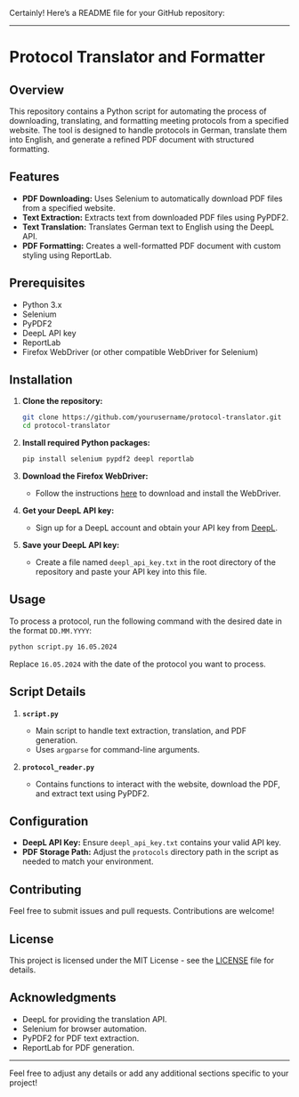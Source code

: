 Certainly! Here’s a README file for your GitHub repository:

---

# Protocol Translator and Formatter

## Overview

This repository contains a Python script for automating the process of downloading, translating, and formatting meeting protocols from a specified website. The tool is designed to handle protocols in German, translate them into English, and generate a refined PDF document with structured formatting.

## Features

- **PDF Downloading:** Uses Selenium to automatically download PDF files from a specified website.
- **Text Extraction:** Extracts text from downloaded PDF files using PyPDF2.
- **Text Translation:** Translates German text to English using the DeepL API.
- **PDF Formatting:** Creates a well-formatted PDF document with custom styling using ReportLab.

## Prerequisites

- Python 3.x
- Selenium
- PyPDF2
- DeepL API key
- ReportLab
- Firefox WebDriver (or other compatible WebDriver for Selenium)

## Installation

1. **Clone the repository:**

   ```bash
   git clone https://github.com/yourusername/protocol-translator.git
   cd protocol-translator
   ```

2. **Install required Python packages:**

   ```bash
   pip install selenium pypdf2 deepl reportlab
   ```

3. **Download the Firefox WebDriver:**

   - Follow the instructions [here](https://github.com/mozilla/geckodriver/releases) to download and install the WebDriver.

4. **Get your DeepL API key:**

   - Sign up for a DeepL account and obtain your API key from [DeepL](https://www.deepl.com/pro#developer).

5. **Save your DeepL API key:**

   - Create a file named `deepl_api_key.txt` in the root directory of the repository and paste your API key into this file.

## Usage

To process a protocol, run the following command with the desired date in the format `DD.MM.YYYY`:

```bash
python script.py 16.05.2024
```

Replace `16.05.2024` with the date of the protocol you want to process.

## Script Details

1. **`script.py`**
   - Main script to handle text extraction, translation, and PDF generation.
   - Uses `argparse` for command-line arguments.

2. **`protocol_reader.py`**
   - Contains functions to interact with the website, download the PDF, and extract text using PyPDF2.

## Configuration

- **DeepL API Key:** Ensure `deepl_api_key.txt` contains your valid API key.
- **PDF Storage Path:** Adjust the `protocols` directory path in the script as needed to match your environment.

## Contributing

Feel free to submit issues and pull requests. Contributions are welcome!

## License

This project is licensed under the MIT License - see the [LICENSE](LICENSE) file for details.

## Acknowledgments

- DeepL for providing the translation API.
- Selenium for browser automation.
- PyPDF2 for PDF text extraction.
- ReportLab for PDF generation.

---

Feel free to adjust any details or add any additional sections specific to your project!
